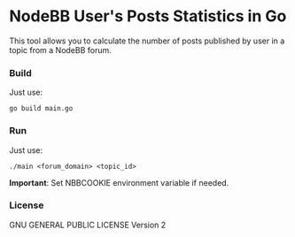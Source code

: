 # NodeBB User's Posts Statistics in Go

This tool allows you to calculate the number of posts published by user in a topic from a NodeBB forum.

### Build

Just use:

```
go build main.go
```

### Run

Just use:

```
./main <forum_domain> <topic_id>
```

**Important**: Set NBBCOOKIE environment variable if needed.


### License
GNU GENERAL PUBLIC LICENSE Version 2